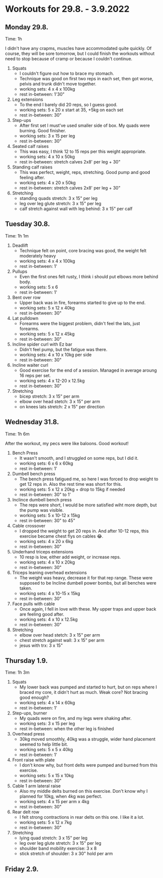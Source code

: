 # Workouts for 29.8. - 3.9.2022

## Monday 29.8.

Time: 1h

I didn't have any crapms, muscles have accommodated quite quickly.
Of course, they will be sore tomorrow, but I could finish the workouts
without need to stop because of cramp or because I couldn't continue.

1. Squats
   - I couldn't figure out how to brace my stomach.
   - Technique was good on first two reps in each set, then got worse, pelvis and trunk didn't move together.
   - working sets: 4 x 4 x 100kg
   - rest in-between: 1'30"
2. Leg extensions
   - To the end I barely did 20 reps, so I guess good.
   - working sets: 5 x 20 x start at 35, +5kg on each set
   - rest in-between: 30"
3. Step-ups
   - After first set I must've used smaller side of box. My quads were burning. Good finisher.
   - working sets: 3 x 15 per leg
   - rest in-between: 30"
4. Seated calf raises
   - This was easy, I think 12 to 15 reps per this weight appropriate.
   - working sets: 4 x 10 x 50kg
   - rest in-between: stretch calves 2x8' per leg + 30"
5. Standing calf raises
   - This was perfect, weight, reps, stretching. Good pump and good feeling after.
   - working sets: 4 x 20 x 50kg
   - rest in-between: stretch calves 2x8' per leg + 30"
6. Stretching
   - standing quads stretch: 3 x 15" per leg
   - leg over leg glute stretch: 3 x 15" per leg
   - calf stretch against wall with leg behind: 3 x 15" per calf

## Tuesday 30.8.

Time: 1h 1m

1. Deadlift
   - Technique felt on point, core bracing was good, the weight felt moderately heavy
   - working sets: 4 x 4 x 100kg
   - rest in-between: 1'
2. Pullups
   - Even the first ones felt rusty, I think i should put elbows more behind body.
   - working sets: 5 x 6
   - rest in-between: 1'
3. Bent over row
   - Upper back was in fire, forearms started to give up to the end.
   - working sets: 5 x 12 x 40kg
   - rest in-between: 30"
4. Lat pulldown
   - Forearms were the biggest problem, didn't feel the lats, just forearms.
   - working sets: 5 x 12 x 45kg
   - rest in-between: 30"
5. Incline spider curl with Ez bar
   - Didn't feel pump, but the fatigue was there.
   - working sets: 4 x 10 x 10kg per side
   - rest in-between: 30"
6. Incline waiter curl
   - Good exercise for the end of a session. Managed in average aroung 16 reps per set.
   - working sets: 4 x 12-20 x 12.5kg
   - rest in-between: 30"
7. Stretching
   - bicep stretch: 3 x 15" per arm
   - elbow over head stetch: 3 x 15" per arm
   - on knees lats stretch: 2 x 15" per direction

## Wednesday 31.8.

Time: 1h 6m

After the workout, my pecs were like baloons. Good workout!

1. Bench Press
   - It wasn't smooth, and I struggled on some reps, but I did it.
   - working sets: 6 x 6 x 60kg
   - rest in-between: 1'
2. Dumbell bench press
   - The bench press fatigued me, so here I was forced to drop weight to get 12 reps in. Also the rest time was short for this.
   - working sets: 5 x 12 x 20kg + drop to 15kg if needed
   - rest in-between: 30" to 1'
3. Inclince dumbell bench press
   - The reps were short, I would be more satisfied wiht more depth, but the pump was visible.
   - working sets: 5 x 10-12 x 15kg
   - rest in-between: 30" to 45"
4. Cable crossover
   - I dropped the weight to get 20 reps in. And after 10-12 reps, this exercise became chest flys on cables 😂.
   - working sets: 4 x 20 x 6kg
   - rest in-between: 30"
5. Underhand triceps extensions
   - 10 resp is low, either add weight, or increase reps.
   - working sets: 4 x 10 x 20kg
   - rest in-between: 30"
6. Triceps leaning overhead extensions
   - The weight was heavy, decrease it for that rep range. These were supposed to be Incline dumbell power bombs, but all benches were taken.
   - working sets: 4 x 10-15 x 15kg
   - rest in-between: 30"
7. Face pulls with cable
   - Once again, I fell in love with these. My upper traps and upper back are feeling good after.
   - working sets: 4 x 10 x 12.5kg
   - rest in-between: 30"
8. Stretching
   - elbow over head stetch: 3 x 15" per arm
   - chest stretch against wall: 3 x 15" per arm
   - jesus with trx: 3 x 15"

## Thursday 1.9.

Time: 1h 3m

1. Squats
   - My lower back was pumped and started to hurt, but on reps where I braced my core, it didn't hurt as much. Weak core? Not bracing good enough?
   - working sets: 4 x 14 x 60kg
   - rest in-between: 1'
2. Step-ups, burner
   - My quads were on fire, and my legs were shaking after.
   - working sets: 3 x 15 per leg
   - rest in-between: when the other leg is finished
3. Overhead press
   - 30kg moved smoothly, 40kg was a struggle, wider hand placement seemed to help little bit.
   - working sets: 5 x 5 x 40kg
   - rest in-between: 1'
4. Front raise with plate
   - I don't know why, but front delts were pumped and burned from this exercise.
   - working sets: 5 x 15 x 10kg
   - rest in-between: 30"
5. Cable 1 arm lateral raise
   - Also my middle delts burned on this exercise. Don't know why I planned for 10kg, when 4kg was perfect.
   - working sets: 4 x 15 per arm x 4kg
   - rest in-between: 30"
6. Rear delt row
   - I felt strong contractions in rear delts on this one. I like it a lot.
   - working sets: 5 x 12 x 7kg
   - rest in-between: 30"
7. Stretching
   - lying quad stretch: 3 x 15" per leg
   - leg over leg glute stretch: 3 x 15" per leg
   - shoulder band mobility exercise: 3 x 8
   - stick stretch of shoulder: 3 x 30" hold per arm

## Friday 2.9.
